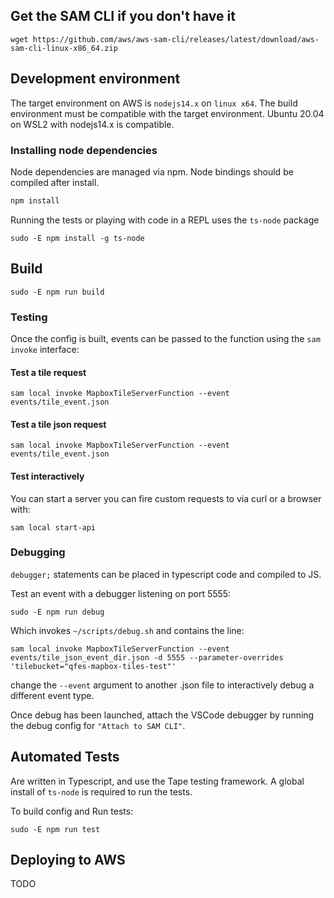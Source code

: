 ## Get the SAM CLI if you don't have it

```
wget https://github.com/aws/aws-sam-cli/releases/latest/download/aws-sam-cli-linux-x86_64.zip
```

## Development environment

The target environment on AWS is `nodejs14.x` on `linux x64`. The build environment must be compatible with the target environment. Ubuntu 20.04 on WSL2 with nodejs14.x is compatible.

### Installing node dependencies

Node dependencies are managed via npm. Node bindings should be compiled after install.

```bash
npm install
```

Running the tests or playing with code in a REPL uses the `ts-node` package

```
sudo -E npm install -g ts-node
```

## Build

```
sudo -E npm run build
```

### Testing

Once the config is built, events can be passed to the function using the `sam invoke` interface:

#### Test a tile request
```
sam local invoke MapboxTileServerFunction --event events/tile_event.json
```

#### Test a tile json request

```
sam local invoke MapboxTileServerFunction --event events/tile_event.json
```

#### Test interactively

You can start a server you can fire custom requests to via curl or a browser with:

```
sam local start-api
```

### Debugging

`debugger;` statements can be placed in typescript code and compiled to JS.


Test an event with a debugger listening on port 5555:

```
sudo -E npm run debug
```

Which invokes `~/scripts/debug.sh` and contains the line:

```
sam local invoke MapboxTileServerFunction --event events/tile_json_event_dir.json -d 5555 --parameter-overrides 'tilebucket="qfes-mapbox-tiles-test"'
```

change the `--event` argument to another .json file to interactively debug a different event type.

Once debug has been launched, attach the VSCode debugger by running the debug config for `"Attach to SAM CLI"`.

## Automated Tests

Are written in Typescript, and use the Tape testing framework. A global install of `ts-node` is required to run the tests.

To build config and Run tests:

```
sudo -E npm run test
```

## Deploying to AWS

TODO
